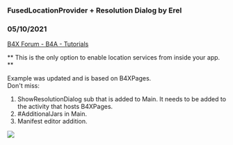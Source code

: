 ### FusedLocationProvider + Resolution Dialog by Erel
### 05/10/2021
[B4X Forum - B4A - Tutorials](https://www.b4x.com/android/forum/threads/111652/)

\*\* This is the only option to enable location services from inside your app. \*\*  
  
Example was updated and is based on B4XPages.  
Don't miss:  
  
1. ShowResolutionDialog sub that is added to Main. It needs to be added to the activity that hosts B4XPages.  
2. #AdditionalJars in Main.  
3. Manifest editor addition.  
  
  
![](https://www.b4x.com/basic4android/images/i_view64_fHopQqm7Zd.png)
